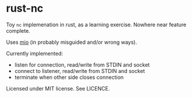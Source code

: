 # rust-nc

Toy `nc` implemenation in rust, as a learning exercise. Nowhere near feature complete.

Uses [mio](https://github.com/carllerche/mio) (in probably misguided and/or wrong ways).

Currently implemented:

* listen for connection, read/write from STDIN and socket
* connect to listener, read/write from STDIN and socket
* terminate when other side closes connection

Licensed under MIT license. See LICENCE.
